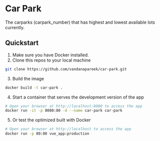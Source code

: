 # Car Park

The carparks (carpark_number) that has highest and lowest available lots currently.

## Quickstart

1. Make sure you have Docker installed.
2. Clone this repos to your local machine

```bash
git clone https://github.com/vandanapareek/car-park.git
```

3. Build the image

```bash
docker build -t car-park .
```
4. Start a container that serves the development version of the app

```bash
# Open your browser at http://localhost:8080 to access the app
docker run -it -p 8080:80 -d --name car-park car-park
```

5. Or test the optimized built with Docker

```bash
# Open your browser at http://localhost to access the app
docker run -p 80:80 vue_app:production
```